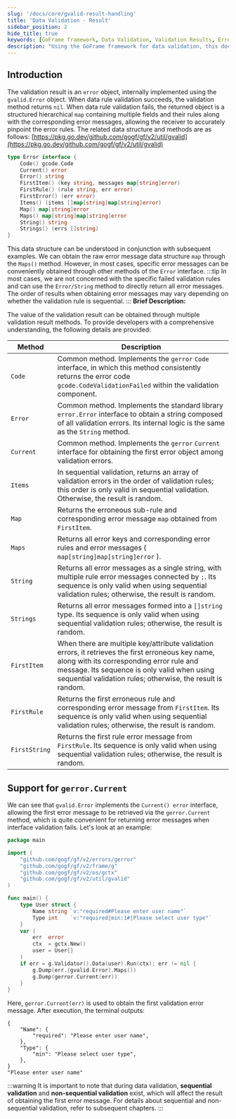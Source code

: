 ```yaml
---
slug: '/docs/core/gvalid-result-handling'
title: 'Data Validation - Result'
sidebar_position: 2
hide_title: true
keywords: [GoFrame framework, Data Validation, Validation Results, Error Interface, gvalid.Error, GoFrame v2, Validation Methods, Error Messages, gerror.Current, Sequential Validation]
description: "Using the GoFrame framework for data validation, this document describes the implementation and usage of the gvalid.Error interface. It details methods for obtaining validation error messages, including the impact of sequential and non-sequential validation. Additionally, examples show how to retrieve the first error message from validation errors, providing practical guidance for developers."
---
```


## Introduction

The validation result is an `error` object, internally implemented using the `gvalid.Error` object. When data rule validation succeeds, the validation method returns `nil`. When data rule validation fails, the returned object is a structured hierarchical `map` containing multiple fields and their rules along with the corresponding error messages, allowing the receiver to accurately pinpoint the error rules. The related data structure and methods are as follows: [https://pkg.go.dev/github.com/gogf/gf/v2/util/gvalid](https://pkg.go.dev/github.com/gogf/gf/v2/util/gvalid)

```go
type Error interface {
    Code() gcode.Code
    Current() error
    Error() string
    FirstItem() (key string, messages map[string]error)
    FirstRule() (rule string, err error)
    FirstError() (err error)
    Items() (items []map[string]map[string]error)
    Map() map[string]error
    Maps() map[string]map[string]error
    String() string
    Strings() (errs []string)
}
```

This data structure can be understood in conjunction with subsequent examples. We can obtain the raw error message data structure `map` through the `Maps()` method. However, in most cases, specific error messages can be conveniently obtained through other methods of the `Error` interface.
:::tip
In most cases, we are not concerned with the specific failed validation rules and can use the `Error/String` method to directly return all error messages. The order of results when obtaining error messages may vary depending on whether the validation rule is sequential.
:::
**Brief Description:**

The value of the validation result can be obtained through multiple validation result methods. To provide developers with a comprehensive understanding, the following details are provided:

| Method | Description |
| --- | --- |
| `Code` | Common method. Implements the `gerror` `Code` interface, in which this method consistently returns the error code `gcode.CodeValidationFailed` within the validation component. |
| `Error` | Common method. Implements the standard library `error.Error` interface to obtain a string composed of all validation errors. Its internal logic is the same as the `String` method. |
| `Current` | Common method. Implements the `gerror` `Current` interface for obtaining the first error object among validation errors. |
| `Items` | In sequential validation, returns an array of validation errors in the order of validation rules; this order is only valid in sequential validation. Otherwise, the result is random. |
| `Map` | Returns the erroneous sub-rule and corresponding error message `map` obtained from `FirstItem`. |
| `Maps` | Returns all error keys and corresponding error rules and error messages ( `map[string]map[string]error` ). |
| `String` | Returns all error messages as a single string, with multiple rule error messages connected by `;`. Its sequence is only valid when using sequential validation rules; otherwise, the result is random. |
| `Strings` | Returns all error messages formed into a `[]string` type. Its sequence is only valid when using sequential validation rules; otherwise, the result is random. |
| `FirstItem` | When there are multiple key/attribute validation errors, it retrieves the first erroneous key name, along with its corresponding error rule and message. Its sequence is only valid when using sequential validation rules; otherwise, the result is random. |
| `FirstRule` | Returns the first erroneous rule and corresponding error message from `FirstItem`. Its sequence is only valid when using sequential validation rules; otherwise, the result is random. |
| `FirstString` | Returns the first rule error message from `FirstRule`. Its sequence is only valid when using sequential validation rules; otherwise, the result is random. |

## Support for `gerror.Current`

We can see that `gvalid.Error` implements the `Current() error` interface, allowing the first error message to be retrieved via the `gerror.Current` method, which is quite convenient for returning error messages when interface validation fails. Let's look at an example:

```go
package main

import (
    "github.com/gogf/gf/v2/errors/gerror"
    "github.com/gogf/gf/v2/frame/g"
    "github.com/gogf/gf/v2/os/gctx"
    "github.com/gogf/gf/v2/util/gvalid"
)

func main() {
    type User struct {
        Name string `v:"required#Please enter user name"`
        Type int    `v:"required|min:1#|Please select user type"`
    }
    var (
        err  error
        ctx  = gctx.New()
        user = User{}
    )
    if err = g.Validator().Data(user).Run(ctx); err != nil {
        g.Dump(err.(gvalid.Error).Maps())
        g.Dump(gerror.Current(err))
    }
}
```

Here, `gerror.Current(err)` is used to obtain the first validation error message. After execution, the terminal outputs:

```
{
    "Name": {
        "required": "Please enter user name",
    },
    "Type": {
        "min": "Please select user type",
    },
}
"Please enter user name"
```
:::warning
It is important to note that during data validation, **sequential validation** and **non-sequential validation** exist, which will affect the result of obtaining the first error message. For details about sequential and non-sequential validation, refer to subsequent chapters.
:::
